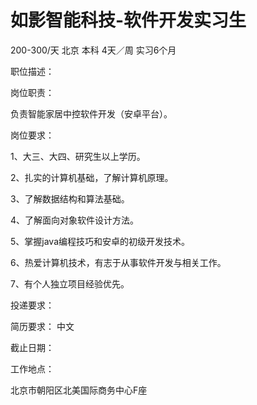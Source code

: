 # 如影智能科技-软件开发实习生

200-300/天 北京 本科 4天／周 实习6个月

职位描述：

岗位职责：

负责智能家居中控软件开发（安卓平台）。



岗位要求：

1、大三、大四、研究生以上学历。

2、扎实的计算机基础，了解计算机原理。

3、了解数据结构和算法基础。

4、了解面向对象软件设计方法。

5、掌握java编程技巧和安卓的初级开发技术。

6、热爱计算机技术，有志于从事软件开发与相关工作。

7、有个人独立项目经验优先。



投递要求：

简历要求： 中文

截止日期：

工作地点：

北京市朝阳区北美国际商务中心F座